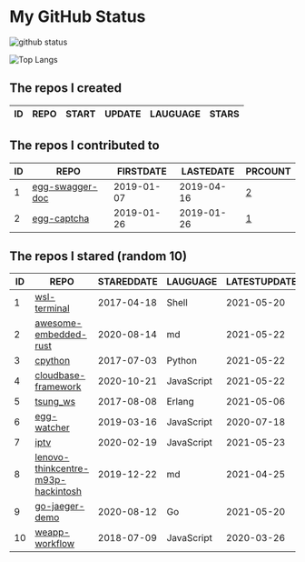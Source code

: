 # My GitHub Status

<img src="https://github-readme-stats-1.yihong0618.vercel.app/api?username=jc-lathander&show_icons=true&&&hide_title=true&count_private=true" alt="github status" />

![Top Langs](https://github-readme-stats-1.yihong0618.vercel.app/api/top-langs/?username=jc-lathander&layout=compact)

<!--START_SECTION:my_github-->
## The repos I created
| ID | REPO | START | UPDATE | LAUGUAGE | STARS |
|----|------|-------|--------|----------|-------|

## The repos I contributed to
| ID |                                REPO                                | FIRSTDATE  | LASTEDATE  |                                          PRCOUNT                                           |
|----|--------------------------------------------------------------------|------------|------------|--------------------------------------------------------------------------------------------|
|  1 | [egg-swagger-doc](https://github.com/Yanshijie-EL/egg-swagger-doc) | 2019-01-07 | 2019-04-16 | [2](https://github.com/Yanshijie-EL/egg-swagger-doc/pulls?q=is%3Apr+author%3Ajc-lathander) |
|  2 | [egg-captcha](https://github.com/Raoul1996/egg-captcha)            | 2019-01-26 | 2019-01-26 | [1](https://github.com/Raoul1996/egg-captcha/pulls?q=is%3Apr+author%3Ajc-lathander)        |

## The repos I stared (random 10)
| ID |                                                 REPO                                                  | STAREDDATE |  LAUGUAGE  | LATESTUPDATE |
|----|-------------------------------------------------------------------------------------------------------|------------|------------|--------------|
|  1 | [wsl-terminal](https://github.com/mskyaxl/wsl-terminal)                                               | 2017-04-18 | Shell      | 2021-05-20   |
|  2 | [awesome-embedded-rust](https://github.com/rust-embedded/awesome-embedded-rust)                       | 2020-08-14 | md         | 2021-05-22   |
|  3 | [cpython](https://github.com/python/cpython)                                                          | 2017-07-03 | Python     | 2021-05-22   |
|  4 | [cloudbase-framework](https://github.com/Tencent/cloudbase-framework)                                 | 2020-10-21 | JavaScript | 2021-05-22   |
|  5 | [tsung_ws](https://github.com/wulczer/tsung_ws)                                                       | 2017-08-08 | Erlang     | 2021-05-06   |
|  6 | [egg-watcher](https://github.com/eggjs/egg-watcher)                                                   | 2019-03-16 | JavaScript | 2020-07-18   |
|  7 | [iptv](https://github.com/iptv-org/iptv)                                                              | 2020-02-19 | JavaScript | 2021-05-23   |
|  8 | [lenovo-thinkcentre-m93p-hackintosh](https://github.com/mingcheng/lenovo-thinkcentre-m93p-hackintosh) | 2019-12-22 | md         | 2021-04-25   |
|  9 | [go-jaeger-demo](https://github.com/xinliangnote/go-jaeger-demo)                                      | 2020-08-12 | Go         | 2021-05-20   |
| 10 | [weapp-workflow](https://github.com/lbb00/weapp-workflow)                                             | 2018-07-09 | JavaScript | 2020-03-26   |

<!--END_SECTION:my_github-->
